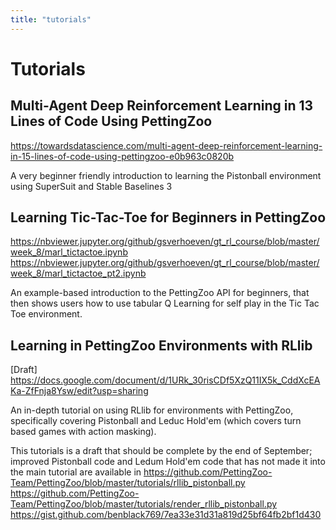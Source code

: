 ```yaml
---
title: "tutorials"
---
```


# Tutorials

##  Multi-Agent Deep Reinforcement Learning in 13 Lines of Code Using PettingZoo
https://towardsdatascience.com/multi-agent-deep-reinforcement-learning-in-15-lines-of-code-using-pettingzoo-e0b963c0820b

A very beginner friendly introduction to learning the Pistonball environment using SuperSuit and Stable Baselines 3

## Learning Tic-Tac-Toe for Beginners in PettingZoo
https://nbviewer.jupyter.org/github/gsverhoeven/gt_rl_course/blob/master/week_8/marl_tictactoe.ipynb
https://nbviewer.jupyter.org/github/gsverhoeven/gt_rl_course/blob/master/week_8/marl_tictactoe_pt2.ipynb

An example-based introduction to the PettingZoo API for beginners, that then shows users how to use tabular Q Learning for self play in the Tic Tac Toe environment.

## Learning in PettingZoo Environments with RLlib
[Draft] https://docs.google.com/document/d/1URk_30risCDf5XzQ11IX5k_CddXcEAKa-ZfFnja8Ysw/edit?usp=sharing

An in-depth tutorial on using RLlib for environments with PettingZoo, specifically covering Pistonball and Leduc Hold'em (which covers turn based games with action masking).

This tutorials is a draft that should be complete by the end of September; improved Pistonball code and Ledum Hold'em code that has not made it into the main tutorial are available in
https://github.com/PettingZoo-Team/PettingZoo/blob/master/tutorials/rllib_pistonball.py
https://github.com/PettingZoo-Team/PettingZoo/blob/master/tutorials/render_rllib_pistonball.py
https://gist.github.com/benblack769/7ea33e31d31a819d25bf64fb2bf1d430
